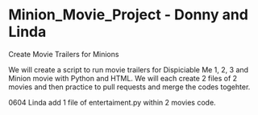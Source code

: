 # Minion_Movie_Project - Donny and Linda
Create Movie Trailers for Minions 

We will create a script to run movie trailers for Dispiciable Me 1, 2, 3 and Minion movie with Python and HTML.
We will each create 2 files of 2 movies and then practice to pull requests and merge the codes togehter.

0604 Linda add 1 file of entertaiment.py within 2 movies code.

